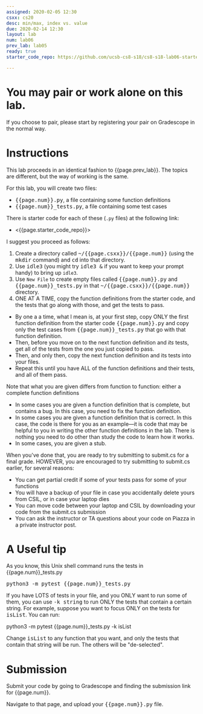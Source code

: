 ```yaml
---
assigned: 2020-02-05 12:30
csxx: cs20
desc: min/max, index vs. value
due: 2020-02-14 12:30
layout: lab
num: lab06
prev_lab: lab05
ready: true
starter_code_repo: https://github.com/ucsb-cs8-s18/cs8-s18-lab06-starter-code

---
```


# You may pair or work alone on this lab.

If you choose to pair, please start by registering your pair on Gradescope in the normal way.

# Instructions

This lab proceeds in an identical fashion to {{page.prev_lab}}.  The topics are different,
but the way of working is the same.

For this lab, you will create two files:

* <tt>{{page.num}}.py</tt>, a file containing some function definitions
* <tt>{{page.num}}_tests.py</tt>, a file containing some test cases

There is starter code for each of these (`.py` files) at the following link:

* <{{page.starter_code_repo}}>

I suggest you proceed as follows:

1.  Create a directory called <tt>~/{{page.csxx}}/{{page.num}}</tt> (using the <tt>mkdir</tt> command) and <tt>cd</tt> into that directory.
2.  Use <tt>idle3</tt> (you might try <tt>idle3 &</tt> if you want to keep your prompt handy) to bring up `idle3`.
3.  Use `New File` to create empty files called <tt>{{page.num}}.py</tt> and <tt>{{page.num}}_tests.py</tt> in that <tt>~/{{page.csxx}}/{{page.num}}</tt> directory.
4.  ONE AT A TIME, copy the function definitions from the starter code, and the tests that go along with those, and get the tests to pass.
   * By one a a time, what I mean is, at your first step, copy ONLY the first function definition from  the starter code <tt>{{page.num}}.py</tt> and copy only the test cases from <tt>{{page.num}}_tests.py</tt> that go with that function definition.
   * Then, before you move on to the next function definition and <em>its</em> tests, get all of the tests from the one you just copied to pass.
   * Then, and only then, copy the next function definition and its tests into your files.
   * Repeat this until you have ALL of the function definitions and their tests, and all of them pass.
   
Note that what you are given differs from function to function: either a complete function definitions 
* In some cases you are given a function definition that is complete, but contains a bug.  In this case, you 
   need to fix the function definition.
* In some cases you are given a function definition that is correct. In this case, the code is there for you as an example&mdash;it is code that may be helpful to you in writing the other function definitions in the lab.   There is nothing you need to do other than study the code to learn how it works.
* In some cases, you are given a stub.

When you've done that, you are ready to try submitting to submit.cs for a final grade.  HOWEVER, you are encouraged to try submitting to submit.cs earlier, for several reasons:

* You can get partial credit if some of your tests pass for some of your functions
* You will have a backup of your file in case you accidentally delete yours from CSIL, or in case your laptop dies
* You can move code between your laptop and CSIL by downloading your code from the submit.cs submission
* You can ask the instructor or TA questions about your code on Piazza in a private instructor post.

# A Useful tip

As you know, this Unix shell command runs the tests in {{page.num}}_tests.py


<p markdown="1">
<tt>python3 -m pytest {{page.num}}_tests.py</tt>
</p>


If you have LOTS of tests in your file, and you ONLY want to run some of them, you can use <tt>-k string</tt> to run ONLY the tests that contain a certain string.  For example, suppose you want to focus ONLY on the tests for <tt>isList</tt>.  You can run:

<p markdown="1">
python3 -m pytest {{page.num}}_tests.py -k isList
</p>

Change <tt>isList</tt> to any function that you want, and only the tests that contain that string will be run.  The others will be "de-selected".


# Submission

Submit your code by going to Gradescope and finding the submission link for
{{page.num}}.

Navigate to that page, and upload your <tt>{{page.num}}.py</tt> file.

